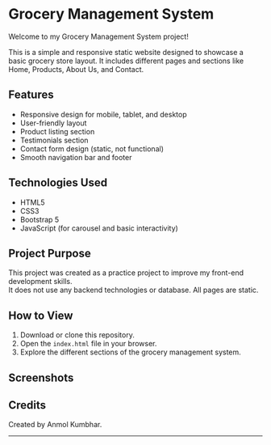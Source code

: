 # Grocery Management System

Welcome to my Grocery Management System project!

This is a simple and responsive static website designed to showcase a basic grocery store layout. It includes different pages and sections like Home, Products, About Us, and Contact.

## Features

- Responsive design for mobile, tablet, and desktop
- User-friendly layout
- Product listing section
- Testimonials section
- Contact form design (static, not functional)
- Smooth navigation bar and footer

## Technologies Used

- HTML5
- CSS3
- Bootstrap 5
- JavaScript (for carousel and basic interactivity)

## Project Purpose

This project was created as a practice project to improve my front-end development skills.  
It does not use any backend technologies or database. All pages are static.

## How to View

1. Download or clone this repository.
2. Open the `index.html` file in your browser.
3. Explore the different sections of the grocery management system.

## Screenshots

## Credits

Created by Anmol Kumbhar.

---


